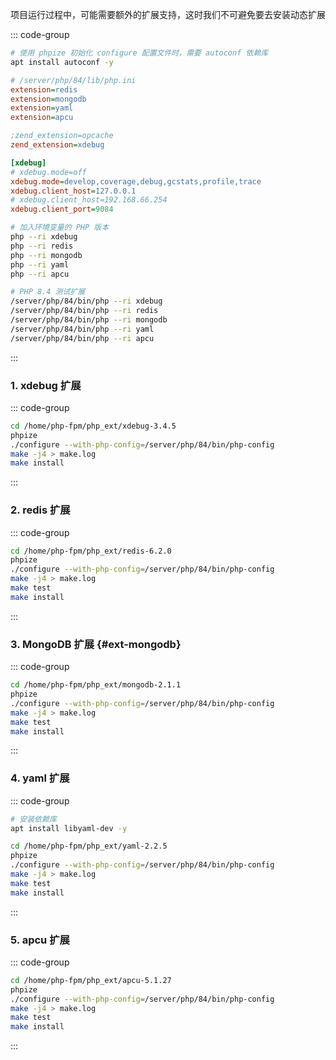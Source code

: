项目运行过程中，可能需要额外的扩展支持，这时我们不可避免要去安装动态扩展

::: code-group

```bash [依赖库]
# 使用 phpize 初始化 configure 配置文件时，需要 autoconf 依赖库
apt install autoconf -y
```

```ini [84配置扩展]
# /server/php/84/lib/php.ini
extension=redis
extension=mongodb
extension=yaml
extension=apcu

;zend_extension=opcache
zend_extension=xdebug

[xdebug]
# xdebug.mode=off
xdebug.mode=develop,coverage,debug,gcstats,profile,trace
xdebug.client_host=127.0.0.1
# xdebug.client_host=192.168.66.254
xdebug.client_port=9084
```

```bash [测试扩展]
# 加入环境变量的 PHP 版本
php --ri xdebug
php --ri redis
php --ri mongodb
php --ri yaml
php --ri apcu

# PHP 8.4 测试扩展
/server/php/84/bin/php --ri xdebug
/server/php/84/bin/php --ri redis
/server/php/84/bin/php --ri mongodb
/server/php/84/bin/php --ri yaml
/server/php/84/bin/php --ri apcu
```

:::

### 1. xdebug 扩展

::: code-group

```bash [84编译]
cd /home/php-fpm/php_ext/xdebug-3.4.5
phpize
./configure --with-php-config=/server/php/84/bin/php-config
make -j4 > make.log
make install
```

:::

### 2. redis 扩展

::: code-group

```bash [84]
cd /home/php-fpm/php_ext/redis-6.2.0
phpize
./configure --with-php-config=/server/php/84/bin/php-config
make -j4 > make.log
make test
make install
```

:::

### 3. MongoDB 扩展 {#ext-mongodb}

::: code-group

```bash [84]
cd /home/php-fpm/php_ext/mongodb-2.1.1
phpize
./configure --with-php-config=/server/php/84/bin/php-config
make -j4 > make.log
make test
make install
```

:::

### 4. yaml 扩展

::: code-group

```bash [84]
# 安装依赖库
apt install libyaml-dev -y

cd /home/php-fpm/php_ext/yaml-2.2.5
phpize
./configure --with-php-config=/server/php/84/bin/php-config
make -j4 > make.log
make test
make install
```

:::

### 5. apcu 扩展

::: code-group

```bash [84]
cd /home/php-fpm/php_ext/apcu-5.1.27
phpize
./configure --with-php-config=/server/php/84/bin/php-config
make -j4 > make.log
make test
make install
```

:::
